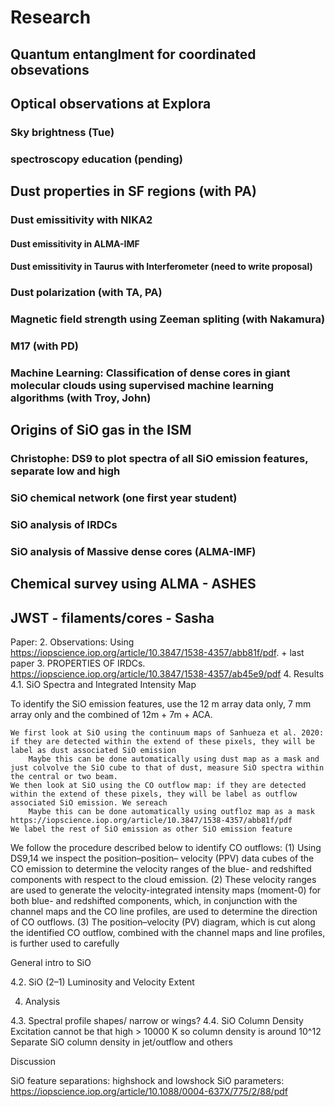 # Research

## Quantum entanglment for coordinated obsevations

## Optical observations at Explora
### Sky brightness (Tue)

### spectroscopy education (pending)


## Dust properties in SF regions (with PA)
### Dust emissitivity with NIKA2

#### Dust emissitivity in ALMA-IMF

#### Dust emissitivity in Taurus with Interferometer (need to write proposal)

### Dust polarization (with TA, PA)

### Magnetic field strength using Zeeman spliting (with Nakamura)

### M17 (with PD)

### Machine Learning: Classification of dense cores in giant molecular clouds using supervised machine learning algorithms  (with Troy, John)


## Origins of SiO gas in the ISM
### Christophe: DS9 to plot spectra of all SiO emission features, separate low and high
### SiO chemical network (one first year student)
### SiO analysis of IRDCs 
### SiO analysis of Massive dense cores (ALMA-IMF)

## Chemical survey using ALMA - ASHES

## JWST - filaments/cores - Sasha






Paper:
2. Observations: Using https://iopscience.iop.org/article/10.3847/1538-4357/abb81f/pdf. + last paper
3. PROPERTIES OF IRDCs.
https://iopscience.iop.org/article/10.3847/1538-4357/ab45e9/pdf
4. Results
4.1. SiO Spectra and Integrated Intensity Map

To identify the SiO emission features, use the 12 m array data only, 7 mm array only and the combined of 12m + 7m + ACA. 

    We first look at SiO using the continuum maps of Sanhueza et al. 2020: if they are detected within the extend of these pixels, they will be label as dust associated SiO emission
        Maybe this can be done automatically using dust map as a mask and just colvolve the SiO cube to that of dust, measure SiO spectra within the central or two beam.     
    We then look at SiO using the CO outflow map: if they are detected within the extend of these pixels, they will be label as outflow associated SiO emission. We sereach
        Maybe this can be done automatically using outfloz map as a mask https://iopscience.iop.org/article/10.3847/1538-4357/abb81f/pdf
    We label the rest of SiO emission as other SiO emission feature

We follow the procedure described below to identify CO outflows: (1) Using DS9,14 we inspect the position–position– velocity (PPV) data cubes of the CO emission to determine the velocity ranges of the blue- and redshifted components with respect to the cloud emission. (2) These velocity ranges are used to generate the velocity-integrated intensity maps (moment-0) for both blue- and redshifted components, which, in conjunction with the channel maps and the CO line profiles, are used to determine the direction of CO outflows. (3) The position–velocity (PV) diagram, which is cut along the identified CO outflow, combined with the channel maps and line profiles, is further used to carefully

General intro to SiO


4.2. SiO (2–1) Luminosity and Velocity Extent

4. Analysis

4.3. Spectral profile shapes/ narrow or wings?
4.4. SiO Column Density
    Excitation cannot be that high > 10000 K so column density is around 10^12
    Separate SiO column density in jet/outflow and others

Discussion

SiO feature separations: highshock and lowshock
SiO parameters: https://iopscience.iop.org/article/10.1088/0004-637X/775/2/88/pdf

